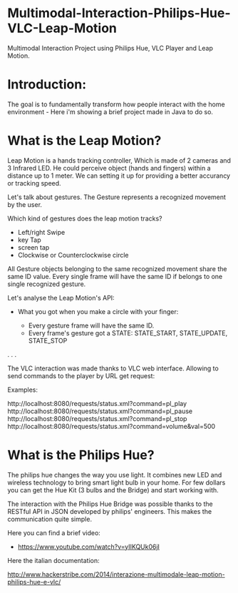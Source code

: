 # Multimodal-Interaction-Philips-Hue-VLC-Leap-Motion
Multimodal Interaction Project using Philips Hue, VLC Player and Leap Motion.

# Introduction:

The goal is to fundamentally transform how people interact with the home environment - Here i'm showing a brief project made in Java to do so.

# What is the Leap Motion?

Leap Motion is a hands tracking controller, Which is made of 2 cameras and 3 Infrared LED.
He could perceive object (hands and fingers) within a distance up to 1 meter.
We can setting it up for providing a better accurancy or tracking speed. 


Let's talk about gestures.
The Gesture represents a recognized movement by the user.

Which kind of gestures does the leap motion tracks?
- Left/right Swipe
- key Tap
- screen tap
- Clockwise or Counterclockwise circle

All Gesture objects belonging to the same recognized movement share the same ID value.
Every single frame will have the same ID if belongs to one single recognized gesture.


Let's analyse the Leap Motion's API:

- What you got when you make a circle with your finger:
	
	- Every gesture frame will have the same ID.
	- Every frame's gesture got a STATE: STATE_START, STATE_UPDATE, STATE_STOP


. . .

The VLC interaction was made thanks to VLC web interface. Allowing to send commands to the player by URL get request:

Examples:

http://localhost:8080/requests/status.xml?command=pl_play
http://localhost:8080/requests/status.xml?command=pl_pause
http://localhost:8080/requests/status.xml?command=pl_stop
http://localhost:8080/requests/status.xml?command=volume&val=500

# What is the Philips Hue?

The philips hue changes the way you use light. It combines new LED and wireless technology to bring smart light bulb in your home. For few dollars you can get the Hue Kit (3 bulbs and the Bridge) and start working with.

The interaction with the Philips Hue Bridge was possible thanks to the RESTful API in JSON developed by philips' engineers. This makes the communication quite simple.

Here you can find a brief video:
- https://www.youtube.com/watch?v=yIIKQUk06jI

Here the italian documentation:

http://www.hackerstribe.com/2014/interazione-multimodale-leap-motion-philips-hue-e-vlc/

